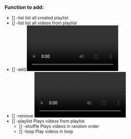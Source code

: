 ### Function to add:

- [] -list list all created playlist
- [] -list <playlist> list all videos from playlist
- [] -add <video> <playlist> Add video to playlist
- [] -remove <video> <playlist> Remove video from playlist
- [] -playlist Plays videos from playlist 
  - [] -shuffle Plays videos in random order
  - [] -loop Play videos in loop
